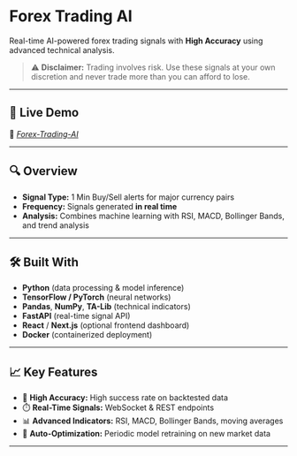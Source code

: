 # Forex Trading AI

Real-time AI-powered forex trading signals with **High Accuracy** using advanced technical analysis.

> ⚠️ **Disclaimer:** Trading involves risk. Use these signals at your own discretion and never trade more than you can afford to lose.

---

## 🚀 Live Demo

🔗 *[Forex-Trading-AI](https://forextrading-ai.vercel.app/)*

---

## 🔍 Overview

- **Signal Type:** 1 Min Buy/Sell alerts for major currency pairs    
- **Frequency:** Signals generated **in real time**  
- **Analysis:** Combines machine learning with RSI, MACD, Bollinger Bands, and trend analysis

---

## 🛠️ Built With

- **Python** (data processing & model inference)  
- **TensorFlow / PyTorch** (neural networks)  
- **Pandas**, **NumPy**, **TA-Lib** (technical indicators)  
- **FastAPI** (real-time signal API)  
- **React** / **Next.js** (optional frontend dashboard)  
- **Docker** (containerized deployment)

---

## 📈 Key Features

- 🎯 **High Accuracy:** High success rate on backtested data  
- ⏱️ **Real-Time Signals:** WebSocket & REST endpoints  
- 📊 **Advanced Indicators:** RSI, MACD, Bollinger Bands, moving averages  
- 🔄 **Auto-Optimization:** Periodic model retraining on new market data

---
